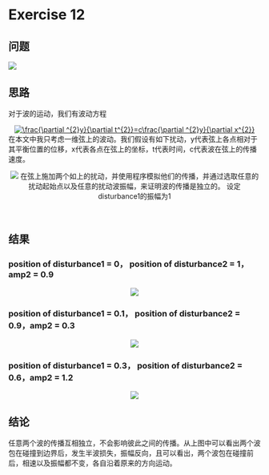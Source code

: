 # Exercise 12
## 问题
![](https://github.com/lopo70/Computational_Physics_N2015301020170/blob/master/Exercise%2012/%E6%8D%95%E8%8E%B7.PNG)
## 思路
对于波的运动，我们有波动方程

<div align=center>
<a href="http://www.codecogs.com/eqnedit.php?latex=\frac{\partial&space;^{2}y}{\partial&space;t^{2}}=c\frac{\partial&space;^{2}y}{\partial&space;x^{2}}" target="_blank"><img src="http://latex.codecogs.com/gif.latex?\frac{\partial&space;^{2}y}{\partial&space;t^{2}}=c\frac{\partial&space;^{2}y}{\partial&space;x^{2}}" title="\frac{\partial ^{2}y}{\partial t^{2}}=c\frac{\partial ^{2}y}{\partial x^{2}}" /></a>
  
<div align=left>
在本文中我只考虑一维弦上的波动。我们假设有如下扰动，y代表弦上各点相对于其平衡位置的位移，x代表各点在弦上的坐标，t代表时间，c代表波在弦上的传播速度。
<div align=center>

![](https://raw.githubusercontent.com/wuyuqiao/computationalphysics_N2013301020142/master/Ex-14/gauss.png)
在弦上施加两个如上的扰动，并使用程序模拟他们的传播，并通过选取任意的扰动起始点以及任意的扰动波振幅，来证明波的传播是独立的。
设定disturbance1的振幅为1

<div align=left>  

## 结果
### position of disturbance1 = 0， position of disturbance2 = 1，amp2 = 0.9
<div align=center>

![](https://github.com/lopo70/Computational_Physics_N2015301020170/blob/master/Exercise%2012/1.gif)
<div align=left> 

### position of disturbance1 = 0.1， position of disturbance2 = 0.9，amp2 = 0.3
<div align=center>

![](https://raw.githubusercontent.com/wuyuqiao/computationalphysics_N2013301020142/master/Ex-14/gif%203.gif)
<div align=left> 

### position of disturbance1 = 0.3， position of disturbance2 = 0.6，amp2 = 1.2
<div align=center>

![](https://raw.githubusercontent.com/wuyuqiao/computationalphysics_N2013301020142/master/Ex-14/gif%201.gif)
<div align=left> 

## 结论
任意两个波的传播互相独立，不会影响彼此之间的传播。从上图中可以看出两个波包在碰撞到边界后，发生半波损失，振幅反向，且可以看出，两个波包在碰撞前后，相速以及振幅都不变，各自沿着原来的方向运动。

